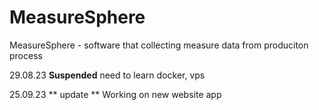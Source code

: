 # MeasureSphere
MeasureSphere - software that collecting measure data from produciton process

29.08.23
**Suspended**
need to learn docker, vps

25.09.23
** update **
Working on new website app
